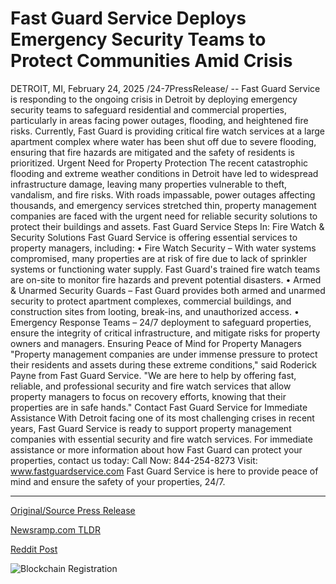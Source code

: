 # Fast Guard Service Deploys Emergency Security Teams to Protect Communities Amid Crisis

DETROIT, MI, February 24, 2025 /24-7PressRelease/ -- Fast Guard Service is responding to the ongoing crisis in Detroit by deploying emergency security teams to safeguard residential and commercial properties, particularly in areas facing power outages, flooding, and heightened fire risks. Currently, Fast Guard is providing critical fire watch services at a large apartment complex where water has been shut off due to severe flooding, ensuring that fire hazards are mitigated and the safety of residents is prioritized.  Urgent Need for Property Protection  The recent catastrophic flooding and extreme weather conditions in Detroit have led to widespread infrastructure damage, leaving many properties vulnerable to theft, vandalism, and fire risks. With roads impassable, power outages affecting thousands, and emergency services stretched thin, property management companies are faced with the urgent need for reliable security solutions to protect their buildings and assets.  Fast Guard Service Steps In: Fire Watch & Security Solutions  Fast Guard Service is offering essential services to property managers, including: •	Fire Watch Security – With water systems compromised, many properties are at risk of fire due to lack of sprinkler systems or functioning water supply. Fast Guard's trained fire watch teams are on-site to monitor fire hazards and prevent potential disasters. •	Armed & Unarmed Security Guards – Fast Guard provides both armed and unarmed security to protect apartment complexes, commercial buildings, and construction sites from looting, break-ins, and unauthorized access. •	Emergency Response Teams – 24/7 deployment to safeguard properties, ensure the integrity of critical infrastructure, and mitigate risks for property owners and managers.  Ensuring Peace of Mind for Property Managers  "Property management companies are under immense pressure to protect their residents and assets during these extreme conditions," said Roderick Payne from Fast Guard Service. "We are here to help by offering fast, reliable, and professional security and fire watch services that allow property managers to focus on recovery efforts, knowing that their properties are in safe hands."  Contact Fast Guard Service for Immediate Assistance  With Detroit facing one of its most challenging crises in recent years, Fast Guard Service is ready to support property management companies with essential security and fire watch services. For immediate assistance or more information about how Fast Guard can protect your properties, contact us today:  Call Now: 844-254-8273 Visit: www.fastguardservice.com  Fast Guard Service is here to provide peace of mind and ensure the safety of your properties, 24/7. 

---

[Original/Source Press Release](https://www.24-7pressrelease.com/press-release/519924/fast-guard-service-deploys-emergency-security-teams-to-protect-communities-amid-crisis)
                    

[Newsramp.com TLDR](https://newsramp.com/curated-news/fast-guard-service-responds-to-detroit-crisis-with-emergency-security-teams/a9a47be6eb2b1e7d2707a40573d87256) 

 



[Reddit Post](https://www.reddit.com/r/newsramp/comments/1iwx6v2/fast_guard_service_responds_to_detroit_crisis/) 



![Blockchain Registration](https://cdn.newsramp.app/24-7PressRelease/qrcode/252/24/chiprds3.webp)